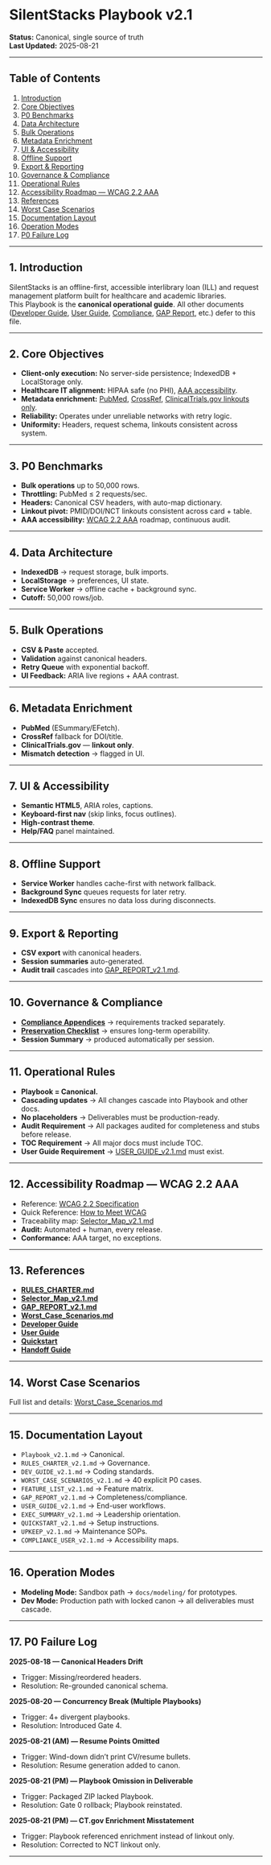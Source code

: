 # SilentStacks Playbook v2.1

**Status:** Canonical, single source of truth  
**Last Updated:** 2025-08-21  

---

## Table of Contents
1. [Introduction](#1-introduction)  
2. [Core Objectives](#2-core-objectives)  
3. [P0 Benchmarks](#3-p0-benchmarks)  
4. [Data Architecture](#4-data-architecture)  
5. [Bulk Operations](#5-bulk-operations)  
6. [Metadata Enrichment](#6-metadata-enrichment)  
7. [UI & Accessibility](#7-ui--accessibility)  
8. [Offline Support](#8-offline-support)  
9. [Export & Reporting](#9-export--reporting)  
10. [Governance & Compliance](#10-governance--compliance)  
11. [Operational Rules](#11-operational-rules)  
12. [Accessibility Roadmap — WCAG 2.2 AAA](#12-accessibility-roadmap--wcag-22-aaa)  
13. [References](#13-references)  
14. [Worst Case Scenarios](#14-worst-case-scenarios)  
15. [Documentation Layout](#15-documentation-layout)  
16. [Operation Modes](#16-operation-modes)  
17. [P0 Failure Log](#17-p0-failure-log)  

---

## 1. Introduction
SilentStacks is an offline-first, accessible interlibrary loan (ILL) and request management platform built for healthcare and academic libraries.  
This Playbook is the **canonical operational guide**. All other documents ([Developer Guide](./DEVELOPER_GUIDE_v2.1.md), [User Guide](./COMPREHENSIVE_USER_GUIDE_v2.1.md), [Compliance](./COMPLIANCE_APPENDIX.md), [GAP Report](./GAP_REPORT_v2.1.md), etc.) defer to this file.

---

## 2. Core Objectives
- **Client-only execution:** No server-side persistence; IndexedDB + LocalStorage only.  
- **Healthcare IT alignment:** HIPAA safe (no PHI), [AAA accessibility](https://www.w3.org/TR/WCAG22/).  
- **Metadata enrichment:** [PubMed](https://pubmed.ncbi.nlm.nih.gov/), [CrossRef](https://www.crossref.org/), [ClinicalTrials.gov linkouts only](https://clinicaltrials.gov/).  
- **Reliability:** Operates under unreliable networks with retry logic.  
- **Uniformity:** Headers, request schema, linkouts consistent across system.  

---

## 3. P0 Benchmarks
- **Bulk operations** up to 50,000 rows.  
- **Throttling:** PubMed ≤ 2 requests/sec.  
- **Headers:** Canonical CSV headers, with auto-map dictionary.  
- **Linkout pivot:** PMID/DOI/NCT linkouts consistent across card + table.  
- **AAA accessibility:** [WCAG 2.2 AAA](https://www.w3.org/TR/WCAG22/) roadmap, continuous audit.  

---

## 4. Data Architecture
- **IndexedDB** → request storage, bulk imports.  
- **LocalStorage** → preferences, UI state.  
- **Service Worker** → offline cache + background sync.  
- **Cutoff:** 50,000 rows/job.  

---

## 5. Bulk Operations
- **CSV & Paste** accepted.  
- **Validation** against canonical headers.  
- **Retry Queue** with exponential backoff.  
- **UI Feedback:** ARIA live regions + AAA contrast.  

---

## 6. Metadata Enrichment
- **PubMed** (ESummary/EFetch).  
- **CrossRef** fallback for DOI/title.  
- **ClinicalTrials.gov** — **linkout only**.  
- **Mismatch detection** → flagged in UI.  

---

## 7. UI & Accessibility
- **Semantic HTML5**, ARIA roles, captions.  
- **Keyboard-first nav** (skip links, focus outlines).  
- **High-contrast theme**.  
- **Help/FAQ** panel maintained.  

---

## 8. Offline Support
- **Service Worker** handles cache-first with network fallback.  
- **Background Sync** queues requests for later retry.  
- **IndexedDB Sync** ensures no data loss during disconnects.  

---

## 9. Export & Reporting
- **CSV export** with canonical headers.  
- **Session summaries** auto-generated.  
- **Audit trail** cascades into [GAP_REPORT_v2.1.md](./GAP_REPORT_v2.1.md).  

---

## 10. Governance & Compliance
- **[Compliance Appendices](./COMPLIANCE_APPENDIX.md)** → requirements tracked separately.  
- **[Preservation Checklist](./PRESERVATION_CHECKLIST.md)** → ensures long-term operability.  
- **Session Summary** → produced automatically per session.  

---

## 11. Operational Rules
- **Playbook = Canonical.**  
- **Cascading updates** → All changes cascade into Playbook and other docs.  
- **No placeholders** → Deliverables must be production-ready.  
- **Audit Requirement** → All packages audited for completeness and stubs before release.  
- **TOC Requirement** → All major docs must include TOC.  
- **User Guide Requirement** → [USER_GUIDE_v2.1.md](./COMPREHENSIVE_USER_GUIDE_v2.1.md) must exist.  

---

## 12. Accessibility Roadmap — WCAG 2.2 AAA
- Reference: [WCAG 2.2 Specification](https://www.w3.org/TR/WCAG22/)  
- Quick Reference: [How to Meet WCAG](https://www.w3.org/WAI/WCAG22/quickref/)  
- Traceability map: [Selector_Map_v2.1.md](./Selector_Map_v2.1.md)  
- **Audit:** Automated + human, every release.  
- **Conformance:** AAA target, no exceptions.  

---

## 13. References
- **[RULES_CHARTER.md](./RULES_CHARTER.md)**  
- **[Selector_Map_v2.1.md](./Selector_Map_v2.1.md)**  
- **[GAP_REPORT_v2.1.md](./GAP_REPORT_v2.1.md)**  
- **[Worst_Case_Scenarios.md](./Worst_Case_Scenarios.md)**  
- **[Developer Guide](./DEVELOPER_GUIDE_v2.1.md)**  
- **[User Guide](./COMPREHENSIVE_USER_GUIDE_v2.1.md)**  
- **[Quickstart](./QUICKSTART_v2.1.md)**  
- **[Handoff Guide](./HANDOFF_GUIDE.md)**  

---

## 14. Worst Case Scenarios
Full list and details: [Worst_Case_Scenarios.md](./Worst_Case_Scenarios.md)  

---

## 15. Documentation Layout
- `Playbook_v2.1.md` → Canonical.  
- `RULES_CHARTER_v2.1.md` → Governance.  
- `DEV_GUIDE_v2.1.md` → Coding standards.  
- `WORST_CASE_SCENARIOS_v2.1.md` → 40 explicit P0 cases.  
- `FEATURE_LIST_v2.1.md` → Feature matrix.  
- `GAP_REPORT_v2.1.md` → Completeness/compliance.  
- `USER_GUIDE_v2.1.md` → End-user workflows.  
- `EXEC_SUMMARY_v2.1.md` → Leadership orientation.  
- `QUICKSTART_v2.1.md` → Setup instructions.  
- `UPKEEP_v2.1.md` → Maintenance SOPs.  
- `COMPLIANCE_USER_v2.1.md` → Accessibility maps.  

---

## 16. Operation Modes
- **Modeling Mode:** Sandbox path → `docs/modeling/` for prototypes.  
- **Dev Mode:** Production path with locked canon → all deliverables must cascade.  

---

## 17. P0 Failure Log

**2025-08-18 — Canonical Headers Drift**  
- Trigger: Missing/reordered headers.  
- Resolution: Re-grounded canonical schema.  

**2025-08-20 — Concurrency Break (Multiple Playbooks)**  
- Trigger: 4+ divergent playbooks.  
- Resolution: Introduced Gate 4.  

**2025-08-21 (AM) — Resume Points Omitted**  
- Trigger: Wind-down didn’t print CV/resume bullets.  
- Resolution: Resume generation added to canon.  

**2025-08-21 (PM) — Playbook Omission in Deliverable**  
- Trigger: Packaged ZIP lacked Playbook.  
- Resolution: Gate 0 rollback; Playbook reinstated.  

**2025-08-21 (PM) — CT.gov Enrichment Misstatement**  
- Trigger: Playbook referenced enrichment instead of linkout only.  
- Resolution: Corrected to NCT linkout only.  

---
